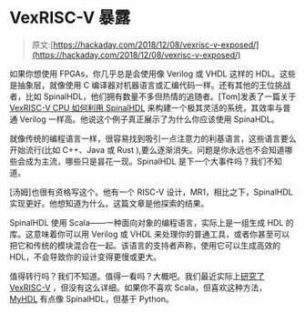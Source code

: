 # VexRISC-V 暴露

> 原文:[https://hackaday.com/2018/12/08/vexrisc-v-exposed/](https://hackaday.com/2018/12/08/vexrisc-v-exposed/)

如果你想使用 FPGAs，你几乎总是会使用像 Verilog 或 VHDL 这样的 HDL。这些是抽象层，就像使用 C 编译器对机器语言或汇编代码一样。还有其他的王位挑战者，比如 SpinalHDL，他们拥有数量不多但热情的追随者。[Tom]发表了一篇关于 [VexRISC-V CPU 如何利用 SpinalHDL](https://tomverbeure.github.io/rtl/2018/12/06/The-VexRiscV-CPU-A-New-Way-To-Design.html) 来构建一个极其灵活的系统，其效率与普通 Verilog 一样高。他说这个例子真正展示了为什么你应该使用 SpinaHDL。

就像传统的编程语言一样，很容易找到吸引一点注意力的利基语言，这些语言要么开始流行(比如 C++、Java 或 Rust ),要么逐渐消失。问题是你永远也不会知道哪些会成为主流，哪些只是昙花一现。SpinalHDL 是下一个大事件吗？我们不知道。

[汤姆]也很有资格写这个。他有一个 RISC-V 设计，MR1，相比之下，SpinalHDL 实现更好。他想知道为什么。这篇文章是他探索的结果。

SpinalHDL 使用 Scala——一种面向对象的编程语言，实际上是一组生成 HDL 的库。这意味着你可以用 Verilog 或 VHDL 来处理你的普通工具，或者你甚至可以把它和传统的模块混合在一起。该语言的支持者声称，使用它可以生成高效的 HDL，不会导致你的设计变得更慢或更大。

值得转行吗？我们不知道。值得一看吗？大概吧。我们最近实际上[研究了 VexRISC-V](https://hackaday.com/2017/07/21/vexriscv-a-modular-risc-v-implementation-for-fpga/) ，但没有这么详细。如果你不喜欢 Scala，但喜欢这种方法， [MyHDL](https://hackaday.com/2012/06/13/myhdl-python-programming-option-for-fpga/) 有点像 SpinalHDL，但基于 Python。